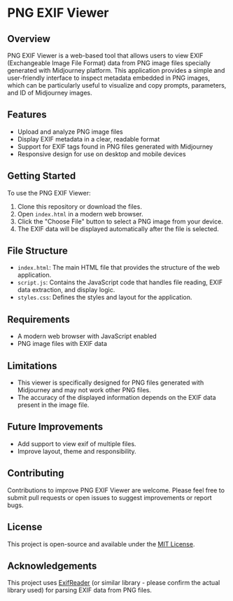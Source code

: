 # PNG EXIF Viewer

## Overview

PNG EXIF Viewer is a web-based tool that allows users to view EXIF (Exchangeable Image File Format) data from PNG image files specially generated with Midjourney platform. This application provides a simple and user-friendly interface to inspect metadata embedded in PNG images, which can be particularly useful to visualize and copy prompts, parameters, and ID of Midjourney images.

## Features

- Upload and analyze PNG image files
- Display EXIF metadata in a clear, readable format
- Support for EXIF tags found in PNG files generated with Midjourney
- Responsive design for use on desktop and mobile devices

## Getting Started

To use the PNG EXIF Viewer:

1. Clone this repository or download the files.
2. Open `index.html` in a modern web browser.
3. Click the "Choose File" button to select a PNG image from your device.
4. The EXIF data will be displayed automatically after the file is selected.

## File Structure

- `index.html`: The main HTML file that provides the structure of the web application.
- `script.js`: Contains the JavaScript code that handles file reading, EXIF data extraction, and display logic.
- `styles.css`: Defines the styles and layout for the application.

## Requirements

- A modern web browser with JavaScript enabled
- PNG image files with EXIF data

## Limitations

- This viewer is specifically designed for PNG files generated with Midjourney and may not work other PNG files.
- The accuracy of the displayed information depends on the EXIF data present in the image file.

## Future Improvements

- Add support to view exif of multiple files.
- Improve layout, theme and responsibility.

## Contributing

Contributions to improve PNG EXIF Viewer are welcome. Please feel free to submit pull requests or open issues to suggest improvements or report bugs.

## License

This project is open-source and available under the [MIT License](../LICENSE).

## Acknowledgements

This project uses [ExifReader](https://github.com/mattiasw/ExifReader) (or similar library - please confirm the actual library used) for parsing EXIF data from PNG files.